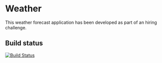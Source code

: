 # Weather

This weather forecast application has been developed as part of an hiring challenge.

## Build status
[![Build Status](https://travis-ci.org/GoUpNorth/Weather.svg?branch=master)](https://travis-ci.org/GoUpNorth/Weather)
